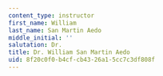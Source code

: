 ```yaml
---
content_type: instructor
first_name: William
last_name: San Martin Aedo
middle_initial: ''
salutation: Dr.
title: Dr. William San Martin Aedo
uid: 8f20c0f0-b4cf-cb43-26a1-5cc7c3df808f
---
```


